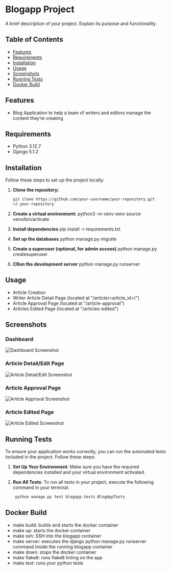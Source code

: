 # Blogapp Project

A brief description of your project. Explain its purpose and functionality.

## Table of Contents

- [Features](#features)
- [Requirements](#requirements)
- [Installation](#installation)
- [Usage](#usage)
- [Screenshots](#screenshots)
- [Running Tests](#running-tests)
- [Docker Build](#docker)


## Features

- Blog Application to help a team of writers and editors manage the content they’re creating

## Requirements

- Python 3.12.7
- Django 5.1.2

## Installation

Follow these steps to set up the project locally:

1. **Clone the repository:**

   ```bash
   git clone https://github.com/your-username/your-repository.git
   cd your-repository 
2. **Create a virtual environment:**
    python3 -m venv venv
    source venv/bin/activate
3. **Install dependencies**
    pip install -r requirements.txt
4. **Set up the databases**
    python manage.py migrate
5. **Create a superuser (optional, for admin access)**
    python manage.py createsuperuser
5. **CRun the development server**
    python manage.py runserver


## Usage

- Article Creation 
- Writer Article Detail Page (located at "/article/<article_id>/")
- Article Approval Page  (located at "/article-approval")
- Articles Edited Page (located at "/articles-edited")


## Screenshots

### Dashboard

![Dashboard Screenshot](screenshots/Dashboard.png)

### Article Detail/Edit Page

![Article Detail/Edit Screenshot](screenshots/Detail-article.png)

### Article Approval Page

![Article Approval Screenshot](screenshots/article-approval.png)

### Article Edited Page

![Article Edited Screenshot](screenshots/article-edited.png)


## Running Tests

To ensure your application works correctly, you can run the automated tests included in the project. Follow these steps:

1. **Set Up Your Environment**: Make sure you have the required dependencies installed and your virtual environment activated.

2. **Run All Tests**: 
   To run all tests in your project, execute the following command in your terminal:

   ```bash
    python manage.py test blogapp.tests.BlogAppTests


## Docker Build

- make build: builds and starts the docker container
- make up: starts the docker container
- make ssh: SSH into the blogapp container
- make server: executes the django python manage.py runserver command inside the running blogapp container
- make down: stops the docker container
- make flake8: runs flake8 linting on the app
- make test: runs your python tests
